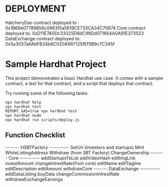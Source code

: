 #  DEPLOYMENT
HatcheryDao contract deployed to : 0x1B69e07789856c0663f5a5619CE733CA34C70874
Core contract deployed to: 0xD11E7A0Dc33325D8dC99Dd071664A0A91E373523
DataExchange contract deployed to: 0x5a3037a6AbFB24b6C020A987125fEf5B9c7C345f


# Sample Hardhat Project

This project demonstrates a basic Hardhat use case. It comes with a sample contract, a test for that contract, and a script that deploys that contract.

Try running some of the following tasks:

```shell
npx hardhat help
npx hardhat test
REPORT_GAS=true npx hardhat test
npx hardhat node
npx hardhat run scripts/deploy.js
```
## Function Checklist
------- HSBTFactory ----------
SetUri (investors and startups)
Mint 
WhiteListingAddress 
Withdraw (from SBT Factory)
ChangeOwnership
------- Core ----------
addStartupsToList
addVideoHash
editImgLink
investAmount
changeIntrestRate(from core)
editName
editTagline
editDescription
editAmount
withdrawCore
------- DataExchange ----------
addDataListing
buyData
changeCommissionIntrestRate
withdrawExchangeEarnings